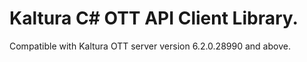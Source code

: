 # Kaltura C# OTT API Client Library.
Compatible with Kaltura OTT server version 6.2.0.28990 and above.
